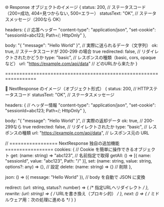 🌐 Response オブジェクトのイメージ
{
  status: 200, // ステータスコード（200=成功, 404=見つからない, 500=エラー）
  statusText: "OK", // ステータスメッセージ（200なら OK）

  headers: { // 応答ヘッダー
    "content-type": "application/json",
    "set-cookie": "sessionId=abc123; Path=/; HttpOnly"
  },

  body: "{ \"message\": \"Hello World\" }", // 実際に送られるデータ（文字列）
  ok: true,  // ステータスコードが 200-299 の場合 true
  redirected: false, // リダイレクトされたかどうか
  type: "basic", // レスポンスの種類（basic, cors, opaque など）
  url: "https://example.com/api/data" // どのURLから来たか
}


=================================================================

🌟 NextResponse のイメージ（オブジェクト形式）
{
  status: 200,              // HTTPステータスコード
  statusText: "OK",         // ステータスメッセージ

  headers: {                // ヘッダー情報
    "content-type": "application/json",
    "set-cookie": "sessionId=abc123; Path=/; HttpOnly"
  },

  body: "{ \"message\": \"Hello World\" }", // 実際の返却データ
  ok: true,                // 200-299なら true
  redirected: false,       // リダイレクトされたか
  type: "basic",           // レスポンスの種類
  url: "https://example.com/api/data", // レスポンス元の URL

  // ================= NextResponse 独自の追加機能 =================
  cookies: {               // Cookie を簡単に操作できるオブジェクト
    get: (name: string) => "abc123",   // 名前指定で取得
    getAll: () => [{ name: "sessionId", value: "abc123", Path: "/" }],
    set: (name: string, value: string, options?: any) => {}, // 設定
    delete: (name: string) => {}      // 削除
  },

  json: () => ({ message: "Hello World" }), // body を自動で JSON に変換

  redirect: (url: string, status?: number) => { /* 指定URLへリダイレクト */ },
  rewrite: (url: string) => { /* URLを書き換え（プロキシ的） */ },
  next: () => { /* ミドルウェア用：次の処理に進める */ }
}
